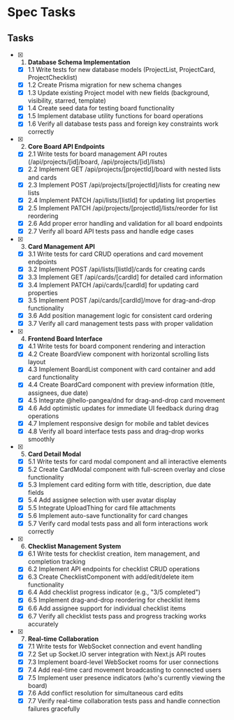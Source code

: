 # Spec Tasks

## Tasks

- [x] 1. **Database Schema Implementation**
  - [x] 1.1 Write tests for new database models (ProjectList, ProjectCard, ProjectChecklist)
  - [x] 1.2 Create Prisma migration for new schema changes
  - [x] 1.3 Update existing Project model with new fields (background, visibility, starred, template)
  - [x] 1.4 Create seed data for testing board functionality
  - [x] 1.5 Implement database utility functions for board operations
  - [x] 1.6 Verify all database tests pass and foreign key constraints work correctly

- [x] 2. **Core Board API Endpoints**
  - [x] 2.1 Write tests for board management API routes (/api/projects/[id]/board, /api/projects/[id]/lists)
  - [x] 2.2 Implement GET /api/projects/[projectId]/board with nested lists and cards
  - [x] 2.3 Implement POST /api/projects/[projectId]/lists for creating new lists
  - [x] 2.4 Implement PATCH /api/lists/[listId] for updating list properties
  - [x] 2.5 Implement PATCH /api/projects/[projectId]/lists/reorder for list reordering
  - [x] 2.6 Add proper error handling and validation for all board endpoints
  - [x] 2.7 Verify all board API tests pass and handle edge cases

- [x] 3. **Card Management API**
  - [x] 3.1 Write tests for card CRUD operations and card movement endpoints
  - [x] 3.2 Implement POST /api/lists/[listId]/cards for creating cards
  - [x] 3.3 Implement GET /api/cards/[cardId] for detailed card information
  - [x] 3.4 Implement PATCH /api/cards/[cardId] for updating card properties
  - [x] 3.5 Implement POST /api/cards/[cardId]/move for drag-and-drop functionality
  - [x] 3.6 Add position management logic for consistent card ordering
  - [x] 3.7 Verify all card management tests pass with proper validation

- [x] 4. **Frontend Board Interface**
  - [x] 4.1 Write tests for board component rendering and interaction
  - [x] 4.2 Create BoardView component with horizontal scrolling lists layout
  - [x] 4.3 Implement BoardList component with card container and add card functionality
  - [x] 4.4 Create BoardCard component with preview information (title, assignees, due date)
  - [x] 4.5 Integrate @hello-pangea/dnd for drag-and-drop card movement
  - [x] 4.6 Add optimistic updates for immediate UI feedback during drag operations
  - [x] 4.7 Implement responsive design for mobile and tablet devices
  - [x] 4.8 Verify all board interface tests pass and drag-drop works smoothly

- [x] 5. **Card Detail Modal**
  - [x] 5.1 Write tests for card modal component and all interactive elements
  - [x] 5.2 Create CardModal component with full-screen overlay and close functionality
  - [x] 5.3 Implement card editing form with title, description, due date fields
  - [x] 5.4 Add assignee selection with user avatar display
  - [x] 5.5 Integrate UploadThing for card file attachments
  - [x] 5.6 Implement auto-save functionality for card changes
  - [x] 5.7 Verify card modal tests pass and all form interactions work correctly

- [x] 6. **Checklist Management System**
  - [x] 6.1 Write tests for checklist creation, item management, and completion tracking
  - [x] 6.2 Implement API endpoints for checklist CRUD operations
  - [x] 6.3 Create ChecklistComponent with add/edit/delete item functionality
  - [x] 6.4 Add checklist progress indicator (e.g., "3/5 completed")
  - [x] 6.5 Implement drag-and-drop reordering for checklist items
  - [x] 6.6 Add assignee support for individual checklist items
  - [x] 6.7 Verify all checklist tests pass and progress tracking works accurately

- [x] 7. **Real-time Collaboration**
  - [x] 7.1 Write tests for WebSocket connection and event handling
  - [x] 7.2 Set up Socket.IO server integration with Next.js API routes
  - [x] 7.3 Implement board-level WebSocket rooms for user connections
  - [x] 7.4 Add real-time card movement broadcasting to connected users
  - [x] 7.5 Implement user presence indicators (who's currently viewing the board)
  - [x] 7.6 Add conflict resolution for simultaneous card edits
  - [x] 7.7 Verify real-time collaboration tests pass and handle connection failures gracefully
